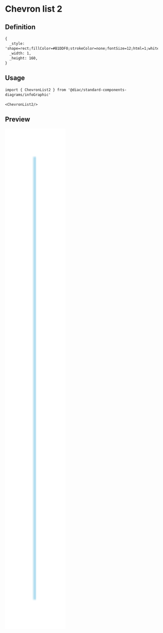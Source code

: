# Chevron list 2

## Definition

```
{
  _style: 'shape=rect;fillColor=#B1DDF0;strokeColor=none;fontSize=12;html=1;whiteSpace=wrap;align=left;verticalAlign=top;spacing=5;',
  _width: 1,
  _height: 160,
}
```

## Usage

```
import { ChevronList2 } from '@diac/standard-components-diagrams/infoGraphic'

<ChevronList2/>
```

## Preview

<img src="./chevron-list-2.png" width="200"/>
